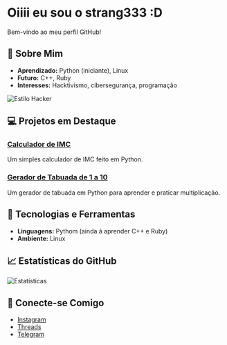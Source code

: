 # Oiiii eu sou o strang333 :D

Bem-vindo ao meu perfil GitHub!

## 🚀 Sobre Mim
- **Aprendizado:** Python (iniciante), Linux
- **Futuro:** C++, Ruby
- **Interesses:** Hacktivismo, cibersegurança, programação

![Estilo Hacker]([https://media1.giphy.com/media/v1.Y2lkPTc5MGI3NjExYXBxNTdtOTBodG04MnNpYnBmOGNxMWlxc2d4aDlocXNsdTM5enJvNCZlcD12MV9pbnRlcm5hbF9naWZfYnlfaWQmY3Q9Zw/pVGsAWjzvXcZW4ZBTE/giphy.webp])

## 💻 Projetos em Destaque
### [Calculador de IMC](https://github.com/Str44ng33/Meu_calculador-de-imc)
Um simples calculador de IMC feito em Python.

### [Gerador de Tabuada de 1 a 10](https://github.com/Str44ng33/Gerador-de-tabuada-de-1-at-10)
Um gerador de tabuada em Python para aprender e praticar multiplicação.

## 🌱 Tecnologias e Ferramentas
- **Linguagens:** Pythom (ainda á aprender C++ e Ruby)
- **Ambiente:** Linux

## 📈 Estatísticas do GitHub
![Estatísticas](https://github-readme-stats.vercel.app/api?username=Str44ng33&show_icons=true&hide_title=true&hide=prs&count_private=true&theme=dark)

## 💬 Conecte-se Comigo
- [Instagram](https://www.instagram.com/sstr4ng.3_/)
- [Threads](https://www.threads.net/@sstr4ng.3_)
- [Telegram](t.me/@SStrng3)

 
